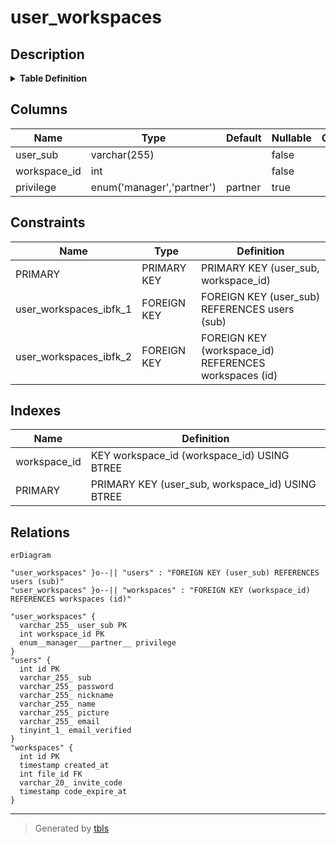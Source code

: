 # user_workspaces

## Description

<details>
<summary><strong>Table Definition</strong></summary>

```sql
CREATE TABLE `user_workspaces` (
  `user_sub` varchar(255) COLLATE utf8mb4_general_ci NOT NULL,
  `workspace_id` int NOT NULL,
  `privilege` enum('manager','partner') COLLATE utf8mb4_general_ci DEFAULT 'partner',
  PRIMARY KEY (`user_sub`,`workspace_id`),
  KEY `workspace_id` (`workspace_id`),
  CONSTRAINT `user_workspaces_ibfk_1` FOREIGN KEY (`user_sub`) REFERENCES `users` (`sub`),
  CONSTRAINT `user_workspaces_ibfk_2` FOREIGN KEY (`workspace_id`) REFERENCES `workspaces` (`id`)
) ENGINE=InnoDB DEFAULT CHARSET=utf8mb4 COLLATE=utf8mb4_general_ci
```

</details>

## Columns

| Name | Type | Default | Nullable | Children | Parents | Comment |
| ---- | ---- | ------- | -------- | -------- | ------- | ------- |
| user_sub | varchar(255) |  | false |  | [users](users.md) |  |
| workspace_id | int |  | false |  | [workspaces](workspaces.md) |  |
| privilege | enum('manager','partner') | partner | true |  |  |  |

## Constraints

| Name | Type | Definition |
| ---- | ---- | ---------- |
| PRIMARY | PRIMARY KEY | PRIMARY KEY (user_sub, workspace_id) |
| user_workspaces_ibfk_1 | FOREIGN KEY | FOREIGN KEY (user_sub) REFERENCES users (sub) |
| user_workspaces_ibfk_2 | FOREIGN KEY | FOREIGN KEY (workspace_id) REFERENCES workspaces (id) |

## Indexes

| Name | Definition |
| ---- | ---------- |
| workspace_id | KEY workspace_id (workspace_id) USING BTREE |
| PRIMARY | PRIMARY KEY (user_sub, workspace_id) USING BTREE |

## Relations

```mermaid
erDiagram

"user_workspaces" }o--|| "users" : "FOREIGN KEY (user_sub) REFERENCES users (sub)"
"user_workspaces" }o--|| "workspaces" : "FOREIGN KEY (workspace_id) REFERENCES workspaces (id)"

"user_workspaces" {
  varchar_255_ user_sub PK
  int workspace_id PK
  enum__manager___partner__ privilege
}
"users" {
  int id PK
  varchar_255_ sub
  varchar_255_ password
  varchar_255_ nickname
  varchar_255_ name
  varchar_255_ picture
  varchar_255_ email
  tinyint_1_ email_verified
}
"workspaces" {
  int id PK
  timestamp created_at
  int file_id FK
  varchar_20_ invite_code
  timestamp code_expire_at
}
```

---

> Generated by [tbls](https://github.com/k1LoW/tbls)
